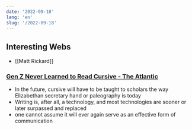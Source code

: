 ```yaml
---
date: '2022-09-18'
lang: 'en'
slug: '/2022-09-18'
---
```


## Interesting Webs

- [[Matt Rickard]]

### [Gen Z Never Learned to Read Cursive - The Atlantic](https://www.theatlantic.com/magazine/archive/2022/10/gen-z-handwriting-teaching-cursive-history/671246/)

- In the future, cursive will have to be taught to scholars the way Elizabethan secretary hand or paleography is today
- Writing is, after all, a technology, and most technologies are sooner or later surpassed and replaced
- one cannot assume it will ever again serve as an effective form of communication
